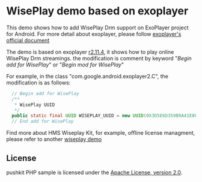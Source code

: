 # WisePlay demo based on exoplayer #

This demo shows how to add WisePlay Drm support on ExoPlayer project for Android. 
For more detail about exoplayer, please follow [exoplayer's official document](https://exoplayer.dev/)

The demo is based on exoplayer [r2.11.4](https://github.com/google/ExoPlayer/releases/tag/r2.11.4), it shows how to play online WisePlay Drm streamings. the modification is comment by keyword "*Begin add for WisePlay*" or "*Begin mod for WisePlay*" 

For example, in the class "com.google.android.exoplayer2.C", the modification is as follows:
```java
  // Begin add for WisePlay
  /**
   * WisePlay UUID
   */
  public static final UUID WISEPLAY_UUID = new UUID(0X3D5E6D359B9A41E8L, 0XB843DD3C6E72C42CL);
  // End add for WisePlay
```

Find more about HMS Wiseplay Kit, for example, offline license managment, please refer to another [wiseplay demo](https://github.com/HMS-Core/hms-wiseplay-demo)


##  License
pushkit PHP sample is licensed under the [Apache License, version 2.0](http://www.apache.org/licenses/LICENSE-2.0).
